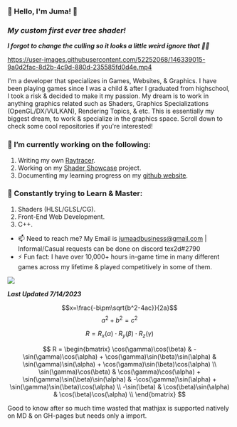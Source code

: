 ### 👋 Hello, I'm Juma! 👋
### ***My custom first ever tree shader!***
***I forgot to change the culling so it looks a little weird ignore that 🤦🤣***

https://user-images.githubusercontent.com/52252068/146339015-9a0d2fac-8d2b-4c9d-880d-235585fd0d4e.mp4

I'm a developer that specializes in Games, Websites, & Graphics. I have been playing games since I was a child & after I graduated from highschool, I took a risk & decided to make it my passion. My dream is to work in anything graphics related such as Shaders, Graphics Specializations (OpenGL/DX/VULKAN), Rendering Topics, & etc. This is essentially my biggest dream, to work & specialize in the graphics space. Scroll down to check some cool repositories if you're interested!

### 🚧 I’m currently working on the following:
1. Writing my own [Raytracer](https://github.com/j-2k/Raytracing).
2. Working on my [Shader Showcase](https://github.com/j-2k/ShaderShowcase) project.
3. Documenting my learning progress on my [github website](https://j-2k.github.io).

### 🎨 Constantly trying to Learn & Master:
1. Shaders (HLSL/GLSL/CG).
2. Front-End Web Development.
3. C++.

- 📫 Need to reach me? My Email is jumaadbusiness@gmail.com | Informal/Casual requests can be done on discord tex2d#2790
- ⚡ Fun fact: I have over 10,000+ hours in-game time in many different games across my lifetime & played competitively in some of them.

![](https://komarev.com/ghpvc/?username=j-2k&color=22ff22&style=flat&label=Views)

***Last Updated 7/14/2023***

$$x=\frac{-b\pm\sqrt{b^2-4ac}}{2a}$$ $$a^2 + b^2 = c^2$$ 

$$R = R_x(\alpha) \cdot R_y(\beta) \cdot R_z(\gamma)$$

$$
R = \begin{bmatrix}
\cos(\gamma)\cos(\beta) & -\sin(\gamma)\cos(\alpha) + \cos(\gamma)\sin(\beta)\sin(\alpha) & \sin(\gamma)\sin(\alpha) + \cos(\gamma)\sin(\beta)\cos(\alpha) \\
\sin(\gamma)\cos(\beta) & \cos(\gamma)\cos(\alpha) + \sin(\gamma)\sin(\beta)\sin(\alpha) & -\cos(\gamma)\sin(\alpha) + \sin(\gamma)\sin(\beta)\cos(\alpha) \\
-\sin(\beta) & \cos(\beta)\sin(\alpha) & \cos(\beta)\cos(\alpha) \\
\end{bmatrix}
$$

Good to know after so much time wasted that mathjax is supported natively on MD & on GH-pages but needs only a import.
